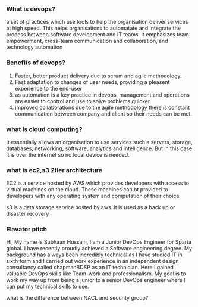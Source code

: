 ### What is devops?

a set of practices which use tools to help the organisation deliver services at high speed. This helps organisations to automatate and integrate the process between software development and IT teams. It emphasizes team empowerment, cross-team communication and collaboration, and technology automation

### Benefits of devops?

1. Faster, better product delivery due to scrum and agile methodology. 
2. Fast adaptation to changes of user needs, providing a pleasent experience to the end-user
3. as automation is a key practice in devops, management and operations are easier to control and use to solve problems quicker
4. improved collaborations due to the agile methodology there is constant communication between company and client so their needs can be met.

### what is cloud computing?

It essentially allows an organisation to use services such a servers, storage, databases, networking, software, analytics and intelligence. But in this case it is over the internet so no local device is needed. 

### what is ec2,s3 2tier architecture

EC2 is a service hosted by AWS which provides developers with access to virtual machines on the cloud. These machines can bt provided to developers with any operating system and computation of their choice 

s3 is a data storage service hosted by aws. it is used as a back up or disaster recovery 
 
### Elavator pitch

Hi, My name is Subhaan Hussain, I am a Junior DevOps Engineer for Sparta global. I have recently proudly achieved a Software engineering degree. My background has always been incredibly technical as I have studied IT in sixth form and I carried out work experience in an independent design consultancy called chapmanBDSP as an IT technician. Here I gained valuable DevOps skills like Team-work and professionalism. My goal is to work my way up from being a junior to a senior DevOps engineer where I can put my technical skills to use.

what is the difference between NACL and security group?


